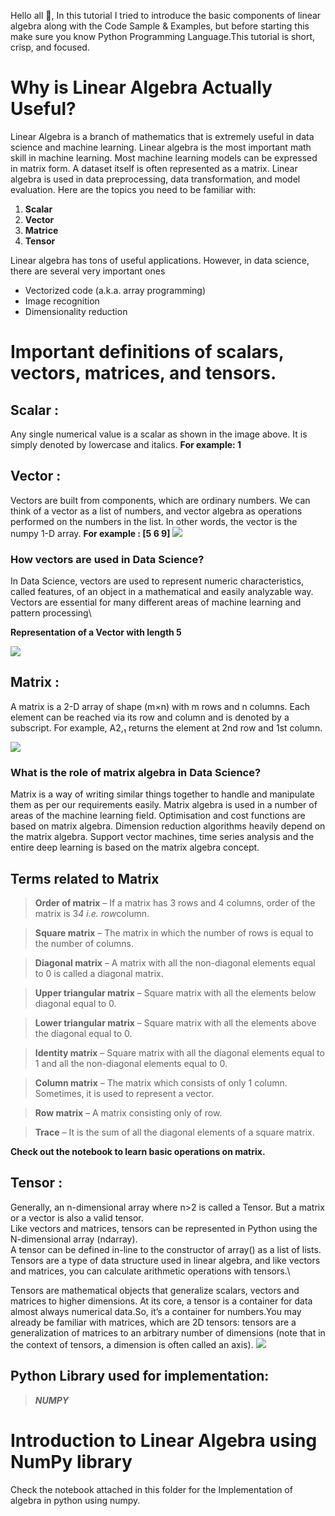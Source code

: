 Hello all 👋, In this tutorial I tried to introduce the basic components of linear algebra along with the Code Sample & Examples, but before starting this make sure you know Python Programming Language.This tutorial is short, crisp, and focused.

# Why is Linear Algebra Actually Useful?
Linear Algebra is a branch of mathematics that is extremely useful in data science and machine learning. Linear algebra is the most important math skill in machine learning. Most machine learning models can be expressed in matrix form. A dataset itself is often represented as a matrix. Linear algebra is used in data preprocessing, data transformation, and model evaluation. Here are the topics you need to be familiar with:
1. **Scalar**
2. **Vector**
3. **Matrice**
4. **Tensor**

Linear algebra has tons of useful applications. However, in data science, there are several very important ones
* Vectorized code (a.k.a. array programming)
* Image recognition
* Dimensionality reduction

# Important definitions of scalars, vectors, matrices, and tensors.

## Scalar :
Any single numerical value is a scalar as shown in the image above. It is simply denoted by lowercase and italics. **For example: 1**

## Vector : 
Vectors are built from components, which are ordinary numbers. We can think of a vector as a list of numbers, and vector algebra as operations performed on the numbers in the list. In other words, the vector is the numpy 1-D array.
**For example :    [5 6 9]**
![](https://github.com/harichandana1406/winter-of-contributing/blob/Datascience_With_Python/Datascience_With_Python/Linear%20Algebra/Tutorials/Introduction%20to%20Linear%20Algebra/Images/vector.png)

### How vectors are used in Data Science?
In Data Science, vectors are used to represent numeric characteristics, called features, of an object in a mathematical and easily analyzable way. Vectors are essential for many different areas of machine learning and pattern processing\

**Representation of a Vector with length 5**

![](https://github.com/harichandana1406/winter-of-contributing/blob/Datascience_With_Python/Datascience_With_Python/Linear%20Algebra/Tutorials/Introduction%20to%20Linear%20Algebra/Images/array.png)

## Matrix :
A matrix is a 2-D array of shape (m×n) with m rows and n columns.
Each element can be reached via its row and column and is denoted by a subscript. 
For example, A2,₁ returns the element at 2nd row and 1st column.

![](https://github.com/harichandana1406/winter-of-contributing/blob/Datascience_With_Python/Datascience_With_Python/Linear%20Algebra/Tutorials/Introduction%20to%20Linear%20Algebra/Images/matrix.png)
### What is the role of matrix algebra in Data Science?
Matrix is a way of writing similar things together to handle and manipulate them as per our requirements easily. 
Matrix algebra is used in a number of areas of the machine learning field. Optimisation and cost functions are based on matrix algebra. Dimension reduction algorithms heavily depend on the matrix algebra. Support vector machines, time series analysis and the entire deep learning is based on the matrix algebra concept.

## Terms related to Matrix
>**Order of matrix** – If a matrix has 3 rows and 4 columns, order of the matrix is 3*4 i.e. row*column.

>**Square matrix** – The matrix in which the number of rows is equal to the number of columns.

>**Diagonal matrix** – A matrix with all the non-diagonal elements equal to 0 is called a diagonal matrix.

>**Upper triangular matrix** – Square matrix with all the elements below diagonal equal to 0.

>**Lower triangular matrix** – Square matrix with all the elements above the diagonal equal to 0.

>**Identity matrix** – Square matrix with all the diagonal elements equal to 1 and all the non-diagonal elements equal to 0.

>**Column matrix** –  The matrix which consists of only 1 column. Sometimes, it is used to represent a vector.

>**Row matrix** –  A matrix consisting only of row.

>**Trace** – It is the sum of all the diagonal elements of a square matrix.

**Check out the notebook to learn basic operations on matrix.**

## Tensor :
Generally, an n-dimensional array where n>2 is called a Tensor. But a matrix or a vector is also a valid tensor.\
Like vectors and matrices, tensors can be represented in Python using the N-dimensional array (ndarray).\
A tensor can be defined in-line to the constructor of array() as a list of lists.\
Tensors are a type of data structure used in linear algebra, and like vectors and matrices, you can calculate arithmetic operations with tensors.\

Tensors are mathematical objects that generalize scalars, vectors and matrices to higher dimensions. At its core, a tensor is a container for data almost always numerical data.So, it’s a container for numbers.You may already be familiar with matrices, which are 2D tensors: tensors are a generalization of matrices to an arbitrary number of dimensions (note that in the context of tensors, a dimension is often called an axis).
![](https://github.com/harichandana1406/winter-of-contributing/blob/Datascience_With_Python/Datascience_With_Python/Linear%20Algebra/Tutorials/Introduction%20to%20Linear%20Algebra/Images/tensor.png)
## Python Library used for implementation:
   >***NUMPY***
# Introduction to Linear Algebra using NumPy library
Check the notebook attached in this folder for the Implementation of algebra in python using numpy.



